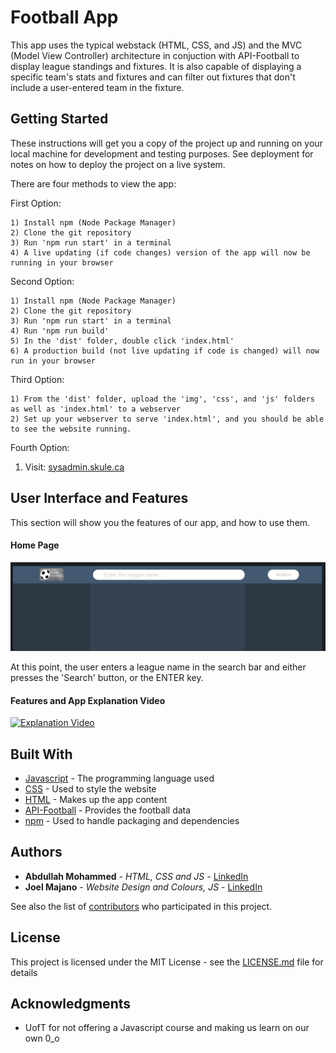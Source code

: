 # Football App

This app uses the typical webstack (HTML, CSS, and JS) and the MVC (Model View Controller) architecture in conjuction with API-Football to display league standings and fixtures. It is also capable of displaying a specific team's stats and fixtures and can filter out fixtures that don't include a user-entered team in the fixture.

## Getting Started

These instructions will get you a copy of the project up and running on your local machine for development and testing purposes. See deployment for notes on how to deploy the project on a live system.

There are four methods to view the app:

First Option:
```
1) Install npm (Node Package Manager)
2) Clone the git repository
3) Run 'npm run start' in a terminal
4) A live updating (if code changes) version of the app will now be running in your browser
```

Second Option:
```
1) Install npm (Node Package Manager)
2) Clone the git repository
3) Run 'npm run start' in a terminal
4) Run 'npm run build' 
5) In the 'dist' folder, double click 'index.html'
6) A production build (not live updating if code is changed) will now run in your browser
```

Third Option:
```
1) From the 'dist' folder, upload the 'img', 'css', and 'js' folders as well as 'index.html' to a webserver
2) Set up your webserver to serve 'index.html', and you should be able to see the website running.
```

Fourth Option:

1) Visit: [sysadmin.skule.ca](http://sysadmin.skule.ca)




## User Interface and Features

This section will show you the features of our app, and how to use them.

#### Home Page
![Home Page](/docs/ui.PNG)

At this point, the user enters a league name in the search bar and either presses the 'Search' button, or the ENTER key.

#### Features and App Explanation Video

[![Explanation Video](http://img.youtube.com/vi/X_1jWu7ovnc/0.jpg)](https://www.youtube.com/watch?v=X_1jWu7ovnc "Football App Explanation Video")



## Built With

* [Javascript](https://developer.mozilla.org/en-US/docs/Web/JavaScript) - The programming language used
* [CSS](https://developer.mozilla.org/en-US/docs/Web/CSS) - Used to style the website
* [HTML](https://developer.mozilla.org/en-US/docs/Web/HTML) - Makes up the app content
* [API-Football](https://www.api-football.com/) - Provides the football data 
* [npm](https://www.npmjs.com/) - Used to handle packaging and dependencies

## Authors

* **Abdullah Mohammed** - *HTML, CSS and JS* - [LinkedIn](https://www.linkedin.com/in/abdullah-mohammed-456290195/)
* **Joel Majano** - *Website Design and Colours, JS* - [LinkedIn](https://www.linkedin.com/in/joelmajano/)

See also the list of [contributors](https://github.com/your/project/contributors) who participated in this project.

## License

This project is licensed under the MIT License - see the [LICENSE.md](LICENSE.md) file for details

## Acknowledgments

* UofT for not offering a Javascript course and making us learn on our own 0_o
